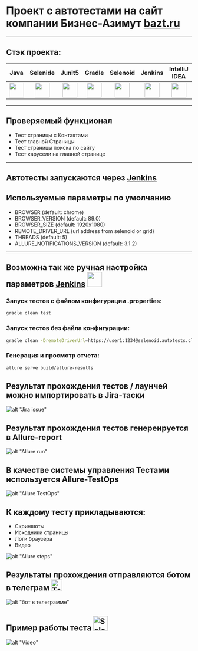 # Проект с автотестами на сайт компании Бизнес-Азимут [bazt.ru](https://bazt.ru/)
___
## Стэк проекта:
| Java | Selenide |                           Junit5                           |                           Gradle                           | Selenoid | Jenkins | IntelliJ IDEA | Allure Report | Telegram |
|:------:|:----:|:----------------------------------------------------------:|:----------------------------------------------------------:|:--------:|:--------:|:-------------:|:---------:|:--------:|
| <img src="media/images/JAVA.svg" width="40" height="40"> | <img src="media/images/Selenide.svg" width="40" height="40"> | <img src="media/images/JUnit5.svg" width="40" height="40"> | <img src="media/images/Gradle.svg" width="40" height="40"> | <img src="media/images/Selenoid.svg" width="40" height="40"> | <img src="media/images/Jenkins.svg" width="40" height="40"> | <img src="media/images/IDEA.svg" width="40" height="40"> | <img src="media/images/Allure Report.svg" width="40" height="40"> | <img src="media/images/Telegram.svg" width="40" height="40"> |

___

## Проверяемый функционал
* Тест страницы с Контактами
* Тест главной Страницы
* Тест страницы поиска по сайту
* Тест карусели на главной странице

___

## Автотесты запускаются через [Jenkins](https://jenkins.autotests.cloud/job/bazt-example-auto/)

## Используемые параметры по умолчанию 

* BROWSER (default: chrome)
* BROWSER_VERSION (default: 89.0)
* BROWSER_SIZE (default: 1920x1080)
* REMOTE_DRIVER_URL (url address from selenoid or grid)
* THREADS (default: 5)
* ALLURE_NOTIFICATIONS_VERSION (default: 3.1.2)
___

## Возможна так же ручная настройка параметров [Jenkins](https://jenkins.autotests.cloud/job/bazt-example-auto/configure) <img src="media/images/Jenkins.svg" width="40" height="40">


### Запуск тестов с файлом конфигурации .properties:

```bash
gradle clean test
```

### Запуск тестов без файла конфигурации:

```bash
gradle clean -DremoteDriverUrl=https://user1:1234@selenoid.autotests.cloud/wd/hub/ -DvideoStorage=https://selenoid.autotests.cloud/video/ -Dthreads=1 test
```

### Генерация и просмотр отчета:

```bash
allure serve build/allure-results
```


## Результат прохождения тестов / лаунчей можно импортировать в Jira-таски
![alt "Jira issue"](media/images/Jira.png "Jira task")

## Результат прохождения тестов генереируется в Allure-report
![alt "Allure run"](media/images/allureReport.png "Allure Report")

## В качестве системы управления Тестами используется Allure-TestOps
![alt "Allure TestOps"](media/images/TestOps.png "Allure TestOps")


## К каждому тесту прикладываются: 
- Скриншоты 
- Исходники страницы
- Логи браузера
- Видео 


![alt "Allure steps"](media/images/testStepsAllure.png "Test steps")

## Результаты прохождения отправляются ботом в телеграм <a href="https://www.jetbrains.com/idea/"><img src="https://starchenkov.pro/qa-guru/img/skills/Telegram.svg" width="30" height="30"  alt="Telegram"/></a>

![alt "бот в телеграмме"](media/images/telegramReport.png "Telegram Bot Report")

## Пример работы теста <a href="https://www.jetbrains.com/idea/"><img src="https://starchenkov.pro/qa-guru/img/skills/Selenoid.svg" width="40" height="40"  alt="Selenoid"/></a>

![alt "Video"](media/gif/attachVideo.gif "Video")